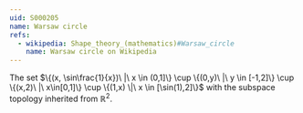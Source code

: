 ```yaml
---
uid: S000205
name: Warsaw circle
refs:
  - wikipedia: Shape_theory_(mathematics)#Warsaw_circle
    name: Warsaw circle on Wikipedia
---
```

The set $\{(x, \sin\frac{1}{x})\ |\ x \in (0,1]\} \cup \{(0,y)\ |\ y \in [-1,2]\} \cup \{(x,2)\ |\ x\in[0,1]\} \cup \{(1,x) \|\ x \in [\sin(1),2]\}$ with the subspace topology inherited from $\mathbb{R}^2$.
